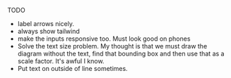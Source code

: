TODO

- label arrows nicely.
- always show tailwind
- make the inputs responsive too. Must look good on phones
- Solve the text size problem. My thought is that we must draw the
  diagram without the text, find that bounding box and then use that as a
  scale factor. It's awful I know.
- Put text on outside of line sometimes.